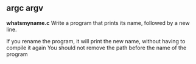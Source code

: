 ## argc argv

**whatsmyname.c** Write a program that prints its name, followed by a new line.

If you rename the program, it will print the new name, without having to compile it again
You should not remove the path before the name of the program